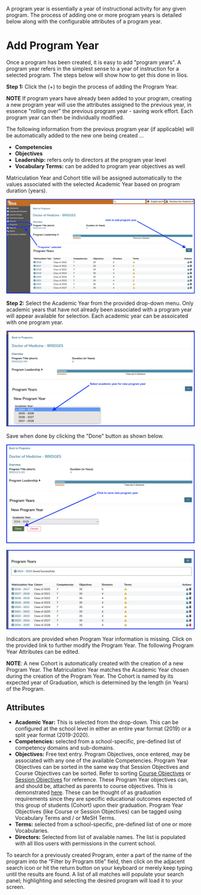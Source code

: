 A program year is essentially a year of instructional activity for any given program. The process of adding one or more program years is detailed below along with the configurable attributes of a program year.

# Add Program Year

Once a program has been created, it is easy to add "program years". A program year refers in the simplest sense to a year of instruction for a selected program. The steps below will show how to get this done in Ilios.

**Step 1:** Click the (+) to begin the process of adding the Program Year.

**NOTE** If program years have already been added to your program, creating a new program year will use the attributes assigned to the previous year, in essence "rolling over" the previous program year - saving work effort. Each program year can then be individually modified.

The following information from the previous program year (if applicable) will be automatically added to the new one being created ...

* **Competencies**
* **Objectives**
* **Leadership:** refers only to directors at the program year level
* **Vocabulary Terms:** can be added to program year objectives as well

Matriculation Year and Cohort title will be assigned automatically to the values associated with the selected Academic Year based on program duration (years).

![add program year - start](../images/programs/program_years/add_program_year_start.png)

**Step 2:** Select the Academic Year from the provided drop-down menu. Only academic years that have not already been associated with a program year will appear available for selection. Each academic year can be assoicated with one program year. 

![select academic year](../images/programs/program_years/select_academic_year.png)

Save when done by clicking the "Done" button as shown below.

![click to save](../images/programs/program_years/click_to_save.png)

![srogram year added](../images/programs/program_years/program_year_added.png)

Indicators are provided when Program Year information is missing. Click on the provided link to further modify the Program Year. The following Program Year Attributes can be edited.

**NOTE**: A new Cohort is automatically created with the creation of a new Program Year. The Matriculation Year matches the Academic Year chosen during the creation of the Program Year. The Cohort is named by its expected year of Graduation, which is determined by the length (in Years) of the Program.

## Attributes

* **Academic Year:** This is selected from the drop-down. This can be configured at the school level in either an entire year format (2019) or a split year format (2019-2020).
* **Competencies:** selected from a school-specific, pre-defined list of competency domains and sub-domains.
* **Objectives:** Free text entry. Program Objectives, once entered, may be associated with any one of the available Competencies. Program Year Objectives can be sorted in the same way that Session Objectives and Course Objectives can be sorted. Refer to sorting [Course Objectives](../courses-and-sessions/courses/sort-objectives.md) or [Session Objectives](../courses-and-sessions/sessions/sort-objectives.md) for reference. These Program Year objectives can, and should be, attached as parents to course objectives. This is demonstrated [here](https://iliosproject.gitbook.io/ilios-user-guide/courses-and-sessions/courses/course_objectives/add-parent-objective). These can be thought of as graduation requirements since they are specific educational outcomes expected of this group of students (Cohort) upon their graduation. Program Year Objectives (like Course or Session Objectives) can be tagged using Vocabulary Terms and / or MeSH Terms.
* **Terms:** selected from a school-specific, pre-defined list of one or more Vocabularies.
* **Directors:** Selected from list of available names. The list is populated with all Ilios users with permissions in the current school. 

To search for a previously created Program, enter a part of the name of the program into the “Filter by Program title” field, then click on the adjacent search icon or hit the return button on your keyboard or merely keep typing until the results are found. A list of all matches will populate your search panel; highlighting and selecting the desired program will load it to your screen.
